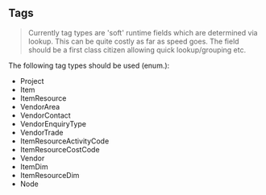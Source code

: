 ## Tags

>Currently tag types are 'soft' runtime fields which are determined via lookup. This can be quite costly as far as speed goes. The field should be a first class citizen allowing quick lookup/grouping etc.

The following tag types should be used (enum.):

- Project
- Item
- ItemResource
- VendorArea
- VendorContact
- VendorEnquiryType
- VendorTrade
- ItemResourceActivityCode
- ItemResourceCostCode
- Vendor
- ItemDim
- ItemResourceDim
- Node
